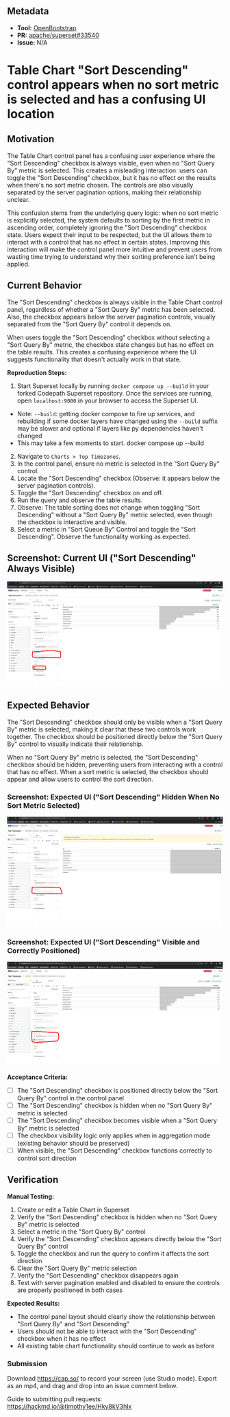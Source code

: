 ## Metadata

- **Tool:** [OpenBootstrap](https://openbootstrap.onrender.com/pr/apache/superset/33540)
- **PR:** [apache/superset#33540](https://github.com/apache/superset/pull/33540)
- **Issue:** N/A

# Table Chart "Sort Descending" control appears when no sort metric is selected and has a confusing UI location

## Motivation

The Table Chart control panel has a confusing user experience where the "Sort Descending" checkbox is always visible, even when no "Sort Query By" metric is selected. This creates a misleading interaction: users can toggle the "Sort Descending" checkbox, but it has no effect on the results when there's no sort metric chosen. The controls are also visually separated by the server pagination options, making their relationship unclear.

This confusion stems from the underlying query logic: when no sort metric is explicitly selected, the system defaults to sorting by the first metric in ascending order, completely ignoring the "Sort Descending" checkbox state. Users expect their input to be respected, but the UI allows them to interact with a control that has no effect in certain states. Improving this interaction will make the control panel more intuitive and prevent users from wasting time trying to understand why their sorting preference isn't being applied.

## Current Behavior

The "Sort Descending" checkbox is always visible in the Table Chart control panel, regardless of whether a "Sort Query By" metric has been selected. Also, the checkbox appears below the server pagination controls, visually separated from the "Sort Query By" control it depends on.

When users toggle the "Sort Descending" checkbox without selecting a "Sort Query By" metric, the checkbox state changes but has no effect on the table results. This creates a confusing experience where the UI suggests functionality that doesn't actually work in that state.


**Reproduction Steps:**
1. Start Superset locally by running `docker compose up --build` in your forked Codepath Superset repository. Once the services are running, open `localhost:9000` in your browser to access the Superset UI.
  - Note: `--build`:  getting docker compose to fire up services, and rebuilding if some docker layers have changed using the `--build` suffix may be slower and optional if layers like py dependencies haven't changed
  - This may take a few moments to start.
docker compose up --build 
2. Navigate to `Charts > Top Timezones`.
2. In the control panel, ensure no metric is selected in the "Sort Query By" control.
3. Locate the "Sort Descending" checkbox (Observe: it appears below the server pagination controls).
4. Toggle the "Sort Descending" checkbox on and off.
5. Run the query and observe the table results.
6. Observe: The table sorting does not change when toggling "Sort Descending" without a "Sort Query By" metric selected, even though the checkbox is interactive and visible.
7. Select a metric in "Sort Queue By" Control and toggle the "Sort Descending". Observe the functionality working as expected.

## Screenshot: Current UI ("Sort Descending" Always Visible)

![Table Chart control panel showing "Sort Descending" checkbox visible even when no sort metric is selected, and positioned below server pagination controls.](./assets/issue-1-before.png)


## Expected Behavior

The "Sort Descending" checkbox should only be visible when a "Sort Query By" metric is selected, making it clear that these two controls work together. The checkbox should be positioned directly below the "Sort Query By" control to visually indicate their relationship.

When no "Sort Query By" metric is selected, the "Sort Descending" checkbox should be hidden, preventing users from interacting with a control that has no effect. When a sort metric is selected, the checkbox should appear and allow users to control the sort direction.

### Screenshot: Expected UI ("Sort Descending" Hidden When No Sort Metric Selected)

![Table Chart control panel with "Sort Descending" checkbox hidden when no sort metric is selected.](./assets/issue-1-after-1.png)

### Screenshot: Expected UI ("Sort Descending" Visible and Correctly Positioned)

![Table Chart control panel with "Sort Descending" checkbox visible directly below "Sort Query By" when a sort metric is selected.](./assets/issue-1-after-2.png)



**Acceptance Criteria:**
- [ ] The "Sort Descending" checkbox is positioned directly below the "Sort Query By" control in the control panel
- [ ] The "Sort Descending" checkbox is hidden when no "Sort Query By" metric is selected
- [ ] The "Sort Descending" checkbox becomes visible when a "Sort Query By" metric is selected
- [ ] The checkbox visibility logic only applies when in aggregation mode (existing behavior should be preserved)
- [ ] When visible, the "Sort Descending" checkbox functions correctly to control sort direction

## Verification

**Manual Testing:**
1. Create or edit a Table Chart in Superset
2. Verify the "Sort Descending" checkbox is hidden when no "Sort Query By" metric is selected
3. Select a metric in the "Sort Query By" control
4. Verify the "Sort Descending" checkbox appears directly below the "Sort Query By" control
5. Toggle the checkbox and run the query to confirm it affects the sort direction
6. Clear the "Sort Query By" metric selection
7. Verify the "Sort Descending" checkbox disappears again
8. Test with server pagination enabled and disabled to ensure the controls are properly positioned in both cases

**Expected Results:**
- The control panel layout should clearly show the relationship between "Sort Query By" and "Sort Descending"
- Users should not be able to interact with the "Sort Descending" checkbox when it has no effect
- All existing table chart functionality should continue to work as before
### Submission
Download https://cap.so/ to record your screen (use Studio mode). Export as an mp4, and drag and drop into an issue comment below.

Guide to submitting pull requests: https://hackmd.io/@timothy1ee/Hky8kV3hlx

